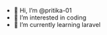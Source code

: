 - 👋 Hi, I’m @pritika-01
- 👀 I’m interested in coding
- 🌱 I’m currently learning laravel

<!---
pritika-01/pritika-01 is a ✨ special ✨ repository because its `README.md` (this file) appears on your GitHub profile.
You can click the Preview link to take a look at your changes.
--->
